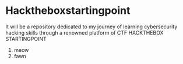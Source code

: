 # Hacktheboxstartingpoint
It will be a repository dedicated to my journey of learning cybersecurity hacking skills through a renowned platform of CTF HACKTHEBOX
STARTINGPOINT
1. meow
2. fawn

